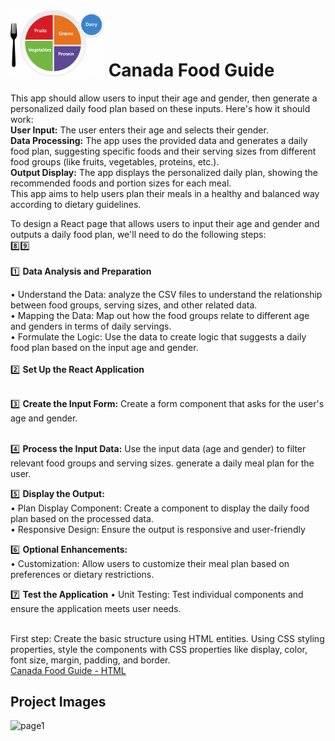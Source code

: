 #  <img src="myplate-brand--labelled.png" alt="Alt text" width="150"/> Canada Food Guide

 This app should allow users to input their age and gender, then generate a personalized daily food plan based on these inputs. Here's how it should work: <br>
**User Input:** The user enters their age and selects their gender. <br>
**Data Processing:** The app uses the provided data and generates a daily food plan, suggesting specific foods and their serving sizes from different food groups (like fruits, vegetables, proteins, etc.).<br>
**Output Display:** The app displays the personalized daily plan, showing the recommended foods and portion sizes for each meal. <br>
This app aims to help users plan their meals in a healthy and balanced way according to dietary guidelines.

To design a React page that allows users to input their age and gender and outputs a daily food plan, we'll need to do the following steps:<br>
8️⃣9️⃣ <br> <br>
1️⃣  **Data Analysis and Preparation**<br>

• Understand the Data: analyze the CSV files to understand the relationship between food groups, serving sizes, and other related data.<br>
• Mapping the Data: Map out how the food groups relate to different age and genders in terms of daily servings.  
• Formulate the Logic: Use the data to create logic that suggests a daily food plan based on the input age and gender.<br><br>
2️⃣  **Set Up the React Application** <br><br>

3️⃣  **Create the Input Form:**  Create a form component that asks for the user's age and gender.<br><br>

4️⃣  **Process the Input Data:** Use the input data (age and gender) to filter relevant food groups and serving sizes. generate a daily meal plan for the user.<br>

5️⃣  **Display the Output:** <br>
•  Plan Display Component: Create a component to display the daily food plan based on the processed data.  
•  Responsive Design: Ensure the output is responsive and user-friendly  <br>

6️⃣ **Optional Enhancements:** <br>
• Customization: Allow users to customize their meal plan based on preferences or dietary restrictions. <br>

7️⃣ **Test the Application**
• Unit Testing: Test individual components and ensure the application meets user needs.<br>















<br>First step:
Create the basic structure using HTML entities. Using CSS styling properties, style the components with CSS properties like display, color, font size, margin, padding, and border.<br>
[Canada Food Guide - HTML](https://fateme-sadouni.github.io/Food-Guide/)







## Project Images

![page1](https://github.com/user-attachments/assets/847452dd-073d-4f4e-8609-8fad5b8f3853)
